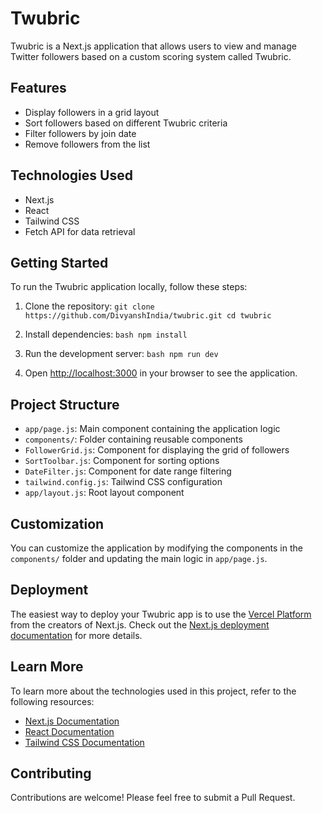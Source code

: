 # Twubric

Twubric is a Next.js application that allows users to view and manage Twitter followers based on a custom scoring system called Twubric.

## Features

- Display followers in a grid layout
- Sort followers based on different Twubric criteria
- Filter followers by join date
- Remove followers from the list

## Technologies Used

- Next.js
- React
- Tailwind CSS
- Fetch API for data retrieval

## Getting Started

To run the Twubric application locally, follow these steps:

1. Clone the repository: `
git clone https://github.com/DivyanshIndia/twubric.git
cd twubric `

2. Install dependencies: `bash npm install`

3. Run the development server: `bash npm run dev`

4. Open [http://localhost:3000](http://localhost:3000) in your browser to see the application.

## Project Structure

- `app/page.js`: Main component containing the application logic
- `components/`: Folder containing reusable components
- `FollowerGrid.js`: Component for displaying the grid of followers
- `SortToolbar.js`: Component for sorting options
- `DateFilter.js`: Component for date range filtering
- `tailwind.config.js`: Tailwind CSS configuration
- `app/layout.js`: Root layout component

## Customization

You can customize the application by modifying the components in the `components/` folder and updating the main logic in `app/page.js`.

## Deployment

The easiest way to deploy your Twubric app is to use the [Vercel Platform](https://vercel.com/new?utm_medium=default-template&filter=next.js&utm_source=create-next-app&utm_campaign=create-next-app-readme) from the creators of Next.js. Check out the [Next.js deployment documentation](https://nextjs.org/docs/deployment) for more details.

## Learn More

To learn more about the technologies used in this project, refer to the following resources:

- [Next.js Documentation](https://nextjs.org/docs)
- [React Documentation](https://reactjs.org/docs/getting-started.html)
- [Tailwind CSS Documentation](https://tailwindcss.com/docs)

## Contributing

Contributions are welcome! Please feel free to submit a Pull Request.
